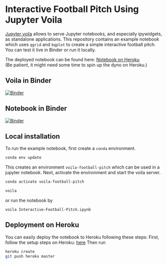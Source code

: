 # Interactive Football Pitch Using Jupyter Voila
[Jupyter voila](https://blog.jupyter.org/and-voil%C3%A0-f6a2c08a4a93) allows to serve Jupyter notebooks, and especially ipywidgets, as standalone applications.
This repository contains an example notebook which uses `qgrid` and `bqplot` to create a simple interactive football pitch.
You can test it live in Binder or run it locally.  

The deployed notebook can be found here: [Notebook on Heroku](https://voila-football-pitch-example.herokuapp.com/)  
(Be patient, it might need some time to spin up the dyno on Heroku.)

## Voila in Binder
[![Binder](https://mybinder.org/badge_logo.svg)](https://mybinder.org/v2/gh/deeplook/voila-interactive-football-pitch/master?urlpath=voila%2Frender%2FInteractive-Football-Pitch.ipynb)


## Notebook in Binder

[![Binder](https://mybinder.org/badge_logo.svg)](https://mybinder.org/v2/gh/deeplook/voila-interactive-football-pitch/master?filepath=Interactive-Football-Pitch.ipynb)

## Local installation
To run the example notebook, first create a `conda` environment.
```bash
conda env update
```
This creates an environment `voila-football-pitch` which can be used in a jupyter notebook.
Next, activate the environment and start the voila server.
```bash
conda activate voila-football-pitch
```
```bash
voila
```
or run the notebook by
```
voila Interactive-Football-Pitch.ipynb
```

## Deployment on Heroku
You can easily deploy the notebook to Heroku following these steps: 
First, follow the setup steps on Heroku: [here](https://devcenter.heroku.com/articles/getting-started-with-python)
Then run
```bash
heroku create
git push heroku master
```



